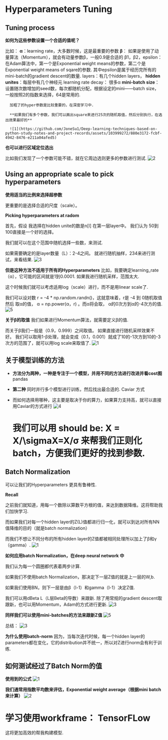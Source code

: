 # Hyperparameters Tuning
## Tuning process

**如何为这些参数设置一个合适的值呢？**

比如： **α**：learning rate，大多数时候，这是最重要的参数
      **β**： 如果是使用了动量算法（Momentum），就会有动量参数β，一般0.9是合适的
      β1，β2，epsilon： 在Adam算法中，第一个是Exponential weight means的参数，第二个是Exponential weight means of sqare的参数. 
      其中epsilon是属于经历完所有的mini-batch的gradient descent的数量.
      layers：有几个hidden layers，
      **hidden unites**：每层中有几个神经元
      learning rate decay： 很多α
      **mini-batch size**： 设置随次数增加的seed数，每次都随机分配，根据设定的mini——batch size，一般按照2的指数来选择，64是常用的.
      
      加粗了的hyper参数是比较重要的，在深度学习中.

      **如果我们有多个参数，我们可以画出square来进行25次的随机取值，然后分别执行，在选出效果最好的**

      ![1](https://github.com/JoneSu1/Deep-learning-techniques-based-on-python-study-notes-and-project-records/assets/103999272/880e3172-fcbf-4942-8476-e211a04afed5)

**也可以进行区域定位选出**

比如我们发现了一个参数可能不错，就在它周边选则更多的参数进行测试.
![2](https://github.com/JoneSu1/Deep-learning-techniques-based-on-python-study-notes-and-project-records/assets/103999272/38e59d9c-7aa0-4e70-adbf-892b6dc87cee)

## Using an appropriate scale to pick hyperparameters

**使用适当的比例来选择超参数**

更重要的是选择合适的尺度（scale）。

**Picking hyperparameters at radom**

首先，假设 我选择在hidden unite的数是n[l] 在第一层layer中。
我们认为 50到100直接是一个好的选择。

我们就可以在这个范围中随机选择一些数，来测试.

如果需要确定的是layer数量（L）：2-4之间。
就进行随机抽样，234来进行测试，来看结果.
![3](https://github.com/JoneSu1/Deep-learning-techniques-based-on-python-study-notes-and-project-records/assets/103999272/8cf34fde-17ba-429d-a275-8ddc36c6c142)

**但是这种方法不适用于所有的Hyperparameters**
比如，我要确定learning_rate（α），它可能的区间就是1到0.0001. 如果我进行随机采样，范围太大.

这个时候我们就可以考虑适用log（scale）进行，而不是用linear scale了.

我们可以设对数 r = -4 * np.random.randn()，这就意味着，r是 -4 到 0随机取值
然后 取α的值， α = np.power(α，r) 。而α将会取， α的0次方到α的-4次方的值.
![5](https://github.com/JoneSu1/Deep-learning-techniques-based-on-python-study-notes-and-project-records/assets/103999272/145b6221-0ac3-411d-bbc5-dc19462a7300)

**关于β的取值**
我们如果进行Momentum算法，就需要定义β的值.

而关于β我们一般是（0.9，0.999）之间取值。
如果直接进行随机采样效果不好。
我们可以取用1-β处理，就会变成（0.1，0.001）就成了10的-1次方到10的-3次方的范围了，就可以用log scale来取值了.
![1](https://github.com/JoneSu1/Deep-learning-techniques-based-on-python-study-notes-and-project-records/assets/103999272/d208da92-e5e0-4eac-9586-b63aef9f5ed9)

## 关于模型训练的方法
- **方法分为两种，一种是专注于一个模型，并用不同的方法进行改进并看cost图** pandas
- **第二种** 同时并行多个模型进行训练，然后找出最合适的. Caviar 方式

- 而如何选择用哪种，这主要是取决于你的算力，如果算力支持高，就可以直接用Caviar的方式进行
![4](https://github.com/JoneSu1/Deep-learning-techniques-based-on-python-study-notes-and-project-records/assets/103999272/46562179-e803-4073-9366-78bf3c9eef35)

  # 我们可以用 should be: X = X/\sigmaX=X/σ 来帮我们正则化batch，方便我们更好的找到参数.
## Batch Normalization

可以让我们的Hyperparameters 更具有鲁棒性.

**Recall**

之前我们就知道，用每一个数除以算数平方根的值，来达到数据降维。这将帮助我们加快学习.

而如果我们对每一个hidden layer的Z(L)值都进行归一化，就可以到达对所有NN值降维的目的（就是batch normalization）

而我们不想让不同分布的所有hidden layer的Z值都被相同处理所以加上了β和γ（gamma）.
![1](https://github.com/JoneSu1/Deep-learning-techniques-based-on-python-study-notes-and-project-records/assets/103999272/c7de6bac-e6f9-42b2-8883-3941fe12f7ee)

**如何应用batch Normalization，在deep neural network 中**

我们认为每一个圆圈都代表着两步计算.

如果我们不使用batch Normalization，那决定下一层Z值的就是上一层的W,b.

如果我们使用BN，则下一层是由β（l-1）和gamma（l-1）决定Z值.

我们可以用dBeta L（L层Beta的导数）来跟新.
除了用常规的gradient descent取跟新，也可以用Momentum，Adam的方式进行更新.
![3](https://github.com/JoneSu1/Deep-learning-techniques-based-on-python-study-notes-and-project-records/assets/103999272/d264e38d-ee41-4cb7-b063-dc1e7c9c69a9)

**同样我们可以使用mini-batches的方法来跟新Z值**
![5](https://github.com/JoneSu1/Deep-learning-techniques-based-on-python-study-notes-and-project-records/assets/103999272/7d5b566c-1894-4fa8-ac8c-5b7648156496)

总结：
![3](https://github.com/JoneSu1/Deep-learning-techniques-based-on-python-study-notes-and-project-records/assets/103999272/edd6f0f5-f4d4-4003-8114-6abe19dad195)

**为什么使用batch-norm**
因为，当每次迭代时候，每一个hidden layer的parameters都在变化，它的distribution并不统一，所以对Z进行norm会有利于训练.


## 如何测试经过了Batch Norm的值

**使用到的公式**
![1](https://github.com/JoneSu1/Deep-learning-techniques-based-on-python-study-notes-and-project-records/assets/103999272/a0dc90d1-ffb2-4796-a855-d62ac515f68f)

**我们通常用指数平均数来评估，Exponential weight average（根据mini batch来计算）**
![2](https://github.com/JoneSu1/Deep-learning-techniques-based-on-python-study-notes-and-project-records/assets/103999272/4527a976-c20a-4559-abd8-78502d4ed2be)

# 学习使用workframe： TensorFLow
这将更加高效的帮我构建模型.

